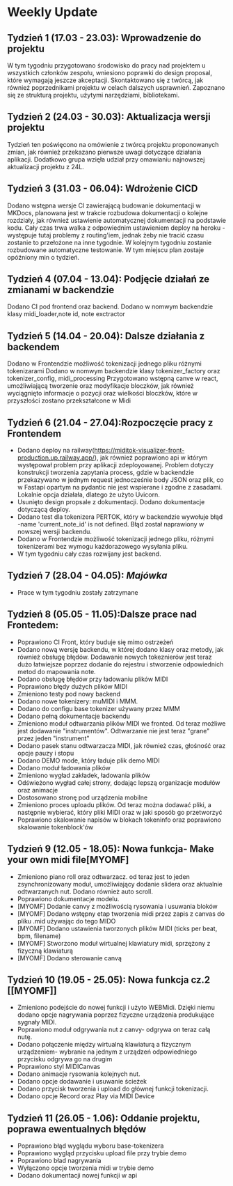 # Weekly Update
## Tydzień 1 (17.03 - 23.03): Wprowadzenie do projektu
W tym tygodniu przygotowano środowisko do pracy nad projektem u wszystkich członków zespołu, wniesiono poprawki do design proposal, które wymagają jeszcze akceptacji. Skontaktowano się z twórcą, jak również poprzednikami projektu w celach dalszych usprawnień. Zapoznano się ze strukturą projektu, użytymi narzędziami, bibliotekami. 
## Tydzień 2 (24.03 - 30.03): Aktualizacja wersji projektu
Tydzień ten poświęcono na omówienie z twórcą projektu proponowanych zmian, jak również przekazano pierwsze uwagi dotyczące działania aplikacji. Dodatkowo grupa wzięła udział przy omawianiu najnowszej aktualizacji projektu z 24L.
## Tydzień 3 (31.03 - 06.04): Wdrożenie CICD
Dodano wstępna wersje CI zawierającą budowanie dokumentacji w MKDocs, planowana jest w trakcie rozbudowa dokumentacji o kolejne rozdziały, jak również ustawienie automatycznej dokumentacji na podstawie kodu. Cały czas trwa walka z odpowiednim ustawieniem deploy na heroku - występuje tutaj problemy z routing'iem, jednak żeby nie tracić czasu zostanie to przełożone na inne tygodnie. W kolejnym tygodniu zostanie rozbudowane automatyczne testowanie. W tym miejscu plan zostaje opóźniony min o tydzień.   
## Tydzień 4 (07.04 - 13.04): Podjęcie działań ze zmianami w backendzie
Dodano CI pod frontend oraz backend.
Dodano w nomwym backendzie klasy midi_loader,note id, note exctractor
## Tydzień 5 (14.04 - 20.04): Dalsze działania z backendem
Dodano w Frontendzie możliwość tokenizacji jednego pliku różnymi tokenizarami
Dodano w nomwym backendzie klasy tokenizer_factory oraz tokenizer_config, midi_processing
Przygotowano wstępną canve w react, umożliwiającą tworzenie oraz modyfikacje bloczków, jak również wyciągnięto informacje o pozycji oraz wielkości bloczków, które w przyszłości zostano przekształcone w Midi  
## Tydzień 6 (21.04 - 27.04):Rozpoczęcie pracy z Frontendem
- Dodano deploy na railway(https://miditok-visualizer-front-production.up.railway.app/), jak również poprawiono api w którym występował problem przy aplikacji zdeployowanej. Problem dotyczy konstrukcji tworzenia zapytania process, gdzie w backendzie przekazywano w jednym request jednocześnie body JSON oraz plik, co w Fastapi opartym na pydantic nie jest wspierane i zgodne z zasadami. Lokalnie opcja działała, dlatego że użyto Uvicorn. 
- Usunięto design propsale z dokumentacji. Dodano dokumentacje dotyczącą deploy.
- Dodano test dla tokenizera PERTOK, który w backendzie wywołuje błąd -name 'current_note_id' is not defined. Błąd został naprawiony w nowszej wersji backendu.
- Dodano w Frontendzie możliwość tokenizacji jednego pliku, różnymi tokenizerami bez wymogu każdorazowego wysyłania pliku.
- W tym tygodniu cały czas rozwijany jest backend.
## Tydzień 7 (28.04 - 04.05):    *Majówka*
- Prace w tym tygodniu zostały zatrzymane
## Tydzień 8 (05.05 - 11.05):Dalsze prace nad Frontedem:
- Poprawiono CI Front, który buduje się mimo ostrzeżeń
- Dodano nową wersję backendu, w której dodano klasy oraz metody, jak również obsługę błędów. Dodawanie nowych tokeznierów jest teraz dużo łatwiejsze poprzez dodanie do rejestru i stworzenie odpowiednich metod do mapowania note. 
- Dodano obsługę błędów przy ładowaniu plików MIDI
- Poprawiono błędy dużych plików MIDI
- Zmieniono testy pod nowy backend
- Dodano nowe tokenizery: muMIDI i MMM. 
- Dodano do configu base tokenizer używany przez MMM
- Dodano pełną dokumentacje backendu
- Zmieniono moduł odtwarzania plików MIDI we fronted. Od teraz możliwe jest dodawanie "instrumentów". Odtwarzanie nie jest teraz "grane" przez jeden "instrument"
- Dodano pasek stanu odtwarzacza MIDI, jak również czas, głośność oraz opcje pauzy i stopu
- Dodano DEMO mode, który ładuje plik demo MIDI
- Dodano moduł ładowania plików
- Zmieniono wygład zakładek, ładowania plików
- Odświeżono wygład całej strony, dodając lepszą organizacje modułów oraz animacje
- Dostosowano stronę pod urządzenia mobilne 
- Zmieniono proces uploadu plików. Od teraz można dodawać pliki, a następnie wybierać, który pliki MIDI oraz w jaki sposób go przetworzyć 
- Poprawiono skalowanie napisów w blokach tokeninfo oraz poprawiono skalowanie tokenblock'ów

## Tydzień 9 (12.05 - 18.05): Nowa funkcja- Make your own midi file[MYOMF]

- Zmieniono piano roll oraz odtwarzacz. od teraz jest to jeden zsynchronizowany moduł, umożliwiający dodanie slidera oraz aktualnie odtwarzanych nut. Dodano również auto scroll.
- Poprawiono dokumentacje modelu.
- [MYOMF] Dodanie canvy z możliwością rysowania i usuwania bloków
- [MYOMF] Dodano wstępny etap tworzenia midi przez zapis z canvas do pliku .mid używając do tego MIDO
- [MYOMF] Dodano ustawienia tworzonych plików MIDI (ticks per beat, bpm, filename)
- [MYOMF] Stworzono moduł wirtualnej klawiatury midi, sprzężony z fizyczną klawiaturą
- [MYOMF] Dodano sterowanie canvą
## Tydzień 10 (19.05 - 25.05):   Nowa funkcja cz.2 [[MYOMF]]
- Zmieniono podejście do nowej funkcji i użyto WEBMidi. Dzięki niemu dodano opcje nagrywania poprzez fizyczne urządzenia produkujące sygnały MIDI.
- Poprawiono moduł odgrywania nut z canvy- odgrywa on teraz całą nutę. 
- Dodano połączenie między wirtualną klawiaturą a fizycznym urządzeniem- wybranie na jednym z urządzeń odpowiedniego przycisku odgrywa go na drugim
- Poprawiono styl MIDICanvas
- Dodano animacje rysowania kolejnych nut.
- Dodano opcje dodawanie i usuwanie ścieżek
- Dodano przycisk tworzenia i upload do głównej funkcji tokenizacji.
- Dodano opcje Record oraz Play via MIDI Device
## Tydzień 11 (26.05 - 1.06):   Oddanie projektu, poprawa ewentualnych błędów
- Poprawiono błąd wyglądu wyboru base-tokenizera
- Poprawiono wygląd przycisku upload file przy trybie demo
- Poprawiono bład nagrywania 
- Wyłączono opcje tworzenia midi w trybie demo
- Dodano dokumentacji nowej funkcji w api